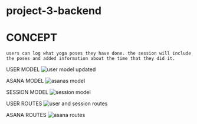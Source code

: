 # project-3-backend

# CONCEPT
	users can log what yoga poses they have done. the session will include the poses and added information about the time that they did it.


USER MODEL 
![user model updated](https://imgur.com/Q2Iq9Pm)

ASANA MODEL
![asanas model](https://imgur.com/dXmS5hM)

SESSION MODEL
![session model](https://i.imgur.com/UGAxNax.png)

USER ROUTES
![user and session routes](https://imgur.com/CK2PWZj)

ASANA ROUTES
![asana routes](https://imgur.com/cU7zrGM)